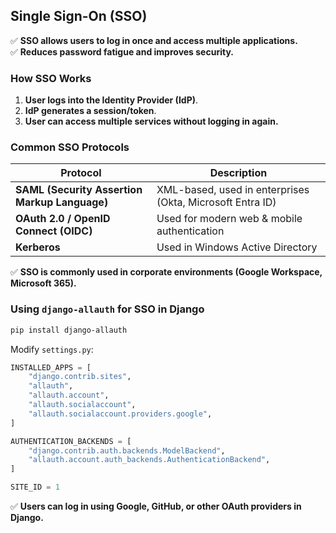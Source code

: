 ## **Single Sign-On (SSO)**
✅ **SSO allows users to log in once and access multiple applications.**  
✅ **Reduces password fatigue and improves security.**  

### **How SSO Works**
1. **User logs into the Identity Provider (IdP)**.
2. **IdP generates a session/token**.
3. **User can access multiple services without logging in again.**

### **Common SSO Protocols**
| **Protocol** | **Description** |
|-------------|----------------|
| **SAML (Security Assertion Markup Language)** | XML-based, used in enterprises (Okta, Microsoft Entra ID) |
| **OAuth 2.0 / OpenID Connect (OIDC)** | Used for modern web & mobile authentication |
| **Kerberos** | Used in Windows Active Directory |

✅ **SSO is commonly used in corporate environments (Google Workspace, Microsoft 365).**  

### **Using `django-allauth` for SSO in Django**
```bash
pip install django-allauth
```

Modify `settings.py`:
```python
INSTALLED_APPS = [
    "django.contrib.sites",
    "allauth",
    "allauth.account",
    "allauth.socialaccount",
    "allauth.socialaccount.providers.google",
]

AUTHENTICATION_BACKENDS = [
    "django.contrib.auth.backends.ModelBackend",
    "allauth.account.auth_backends.AuthenticationBackend",
]

SITE_ID = 1
```

✅ **Users can log in using Google, GitHub, or other OAuth providers in Django.**
